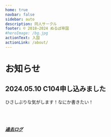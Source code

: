 ```yaml
---
home: true
navbar: false
sidebar: auto
description: 同人サークル
footer: © 2018–2024 ぬるぽ帝国
#heroImage: /bg.jpg
actionText: 入国
actionLink: /about/
---
```


# お知らせ

## 2024.05.10 C104申し込みました

ひさしぶりな気がします！なにか書きたい！

<br><br>
##### [過去ログ](/archives/)
